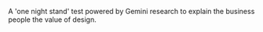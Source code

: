 A 'one night stand' test powered by Gemini research to explain the business people the value of design.
